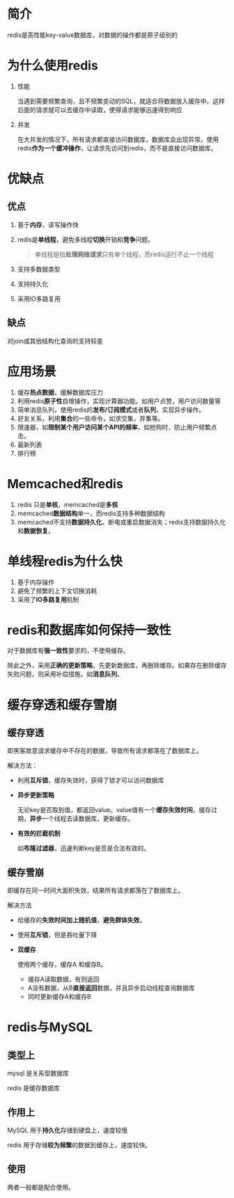 # 简介

redis是高性能key-value数据库，对数据的操作都是原子级别的

# 为什么使用redis

1. 性能

   当遇到需要频繁查询，且不频繁变动的SQL，就适合将数据放入缓存中。这样后面的请求就可以去缓存中读取，使得请求能够迅速得到响应

2. 并发

   在大并发的情况下，所有请求都直接访问数据库，数据库会出现异常。使用redis**作为一个缓冲操作**，让请求先访问到redis，而不是直接访问数据库。

# 优缺点

## 优点

1. 基于**内存**，读写操作快

2. redis是**单线程**，避免多线程**切换**开销和**竞争**问题。

   > 单线程是指**处理网络请求**只有单个线程，而redis运行不止一个线程

3. 支持多数据类型

4. 支持持久化

5. 采用IO多路复用

## 缺点

对join或其他结构化查询的支持较差

# 应用场景

1. 缓存**热点数据**，缓解数据库压力
2. 利用redis**原子性**自增操作，实现计算器功能。如用户点赞，用户访问数量等
3. 简单消息队列，使用redis的**发布/订阅模式**或者**队列**，实现异步操作。
4. 好友关系，利用**集合**的一些命令，如求交集，并集等。
5. 限速器，如**限制某个用户访问某个API的频率**，如抢购时，防止用户频繁点击。
6. 最新列表
7. 排行榜

# Memcached和redis

1. redis 只是**单核**，memcached是**多核**
2. memcached**数据结构**单一，而redis支持多种数据结构
3. memcached不支持**数据持久化**，断电或重启数据消失；redis支持数据持久化和**数据恢复**。

# 单线程redis为什么快

1. 基于内存操作
2. 避免了频繁的上下文切换消耗
3. 采用了**IO多路复用**机制

# redis和数据库如何保持一致性

对于数据库有**强一致性**要求的，不使用缓存。

除此之外，采用**正确的更新策略**，先更新数据库，再删除缓存。如果存在删除缓存失败问题，则采用补偿措施，如**消息队列**。

# 缓存穿透和缓存雪崩

## 缓存穿透

即黑客故意请求缓存中不存在的数据，导致所有请求都落在了数据库上。

解决方法：

- 利用**互斥锁**，缓存失效时，获得了锁才可以访问数据库

- **异步更新策略**

  无论key是否取到值，都返回value。value值有一个**缓存失效时间**，缓存过期，**异步**一个线程去读数据库，更新缓存。

- **有效的拦截机制**

  如**布隆过滤器**，迅速判断key是否是合法有效的。

## 缓存雪崩

即缓存在同一时间大面积失效，结果所有请求都落在了数据库上。

解决方法

- 给缓存的**失效时间加上随机值**，**避免群体失效**。

- 使用**互斥锁**，但是吞吐量下降

- **双缓存**

  使用两个缓存，缓存A 和缓存B。

  - 缓存A读取数据，有则返回
  - A没有数据，从B**直接返回**数据，并且异步启动线程查询数据库
  - 同时更新缓存A和缓存B


# redis与MySQL

## 类型上

mysql 是关系型数据库

redis 是缓存数据库

## 作用上

MySQL 用于**持久化**存储到硬盘上，速度较慢

redis 用于存储**较为频繁**的数据到缓存上，速度较快。

## 使用

两者一般都是配合使用。

